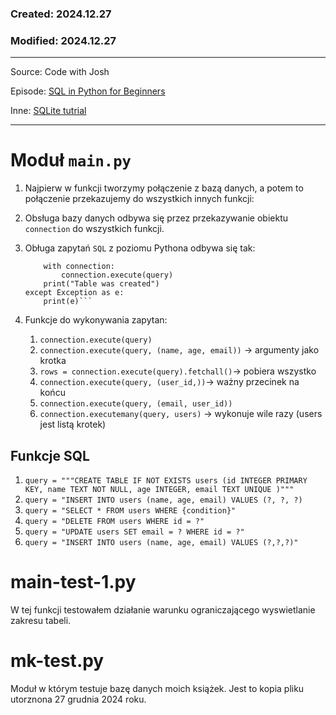 ### Created: 2024.12.27
### Modified: 2024.12.27

___
Source: Code with Josh

Episode: [SQL in Python for Beginners](https://www.youtube.com/watch?v=tXJtY51xHq8&t=5s)

Inne: [SQLite tutrial](https://www.sqlitetutorial.net)
___


# Moduł ``main.py``
1. Najpierw w funkcji tworzymy połączenie z bazą danych, a potem to połączenie przekazujemy do wszystkich innych funkcji:


1. Obsługa bazy danych odbywa się przez przekazywanie obiektu `connection` do wszystkich funkcji.
1. Obługa zapytań ``SQL`` z poziomu Pythona odbywa się tak:  
	```try:
        with connection:
            connection.execute(query)
        print("Table was created")
    except Exception as e:
        print(e)```
1. Funkcje do wykonywania zapytan:
	1. ``connection.execute(query)``
	1. ``connection.execute(query, (name, age, email))`` -> argumenty jako krotka
	1. ``rows = connection.execute(query).fetchall()``-> pobiera wszystko
	1. ``connection.execute(query, (user_id,))``-> ważny przecinek na końcu
	1. ``connection.execute(query, (email, user_id))``
	1. ``connection.executemany(query, users)`` -> wykonuje wile razy (users jest listą krotek)


## Funkcje SQL
1. ```query = """CREATE TABLE IF NOT EXISTS users (id INTEGER PRIMARY KEY, name TEXT NOT NULL, age INTEGER, email TEXT UNIQUE )"""```
1. ```query = "INSERT INTO users (name, age, email) VALUES (?, ?, ?)```
1. ```query = "SELECT * FROM users WHERE {condition}" ```
1. ```query = "DELETE FROM users WHERE id = ?"```
1. ```query = "UPDATE users SET email = ? WHERE id = ?"```
1. ```query = "INSERT INTO users (name, age, email) VALUES (?,?,?)"```

# main-test-1.py

W tej funkcji testowałem działanie warunku ograniczającego wyswietlanie zakresu tabeli.

# mk-test.py

Moduł w którym testuje bazę danych moich książek. Jest to kopia pliku utorznona 27 grudnia 2024 roku.